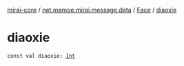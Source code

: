 [mirai-core](../../index.md) / [net.mamoe.mirai.message.data](../index.md) / [Face](index.md) / [diaoxie](./diaoxie.md)

# diaoxie

`const val diaoxie: `[`Int`](https://kotlinlang.org/api/latest/jvm/stdlib/kotlin/-int/index.html)